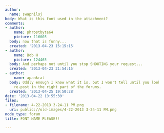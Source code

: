 ```yaml
---
author:
  name: swapnilsj
body: What is this font used in the attachment?
comments:
- author:
    name: phrostbyte64
    picture: 116005
  body: now that is funny...
  created: '2013-04-23 15:15:15'
- author:
    name: Bob H
    picture: 124465
  body: And perhaps not until you stop SHOUTING your request...
  created: '2013-04-23 21:54:15'
- author:
    name: apankrat
  body: Oddly enough I know what it is, but I won't tell until you look around and
    re-post in the right part of the forums.
  created: '2013-04-25 19:50:28'
date: '2013-04-22 10:55:39'
files:
- filename: 4-22-2013 3-24-11 PM.png
  uri: public://old-images/4-22-2013 3-24-11 PM.png
node_type: forum
title: FONT NAME PLEASE!!

---
```


